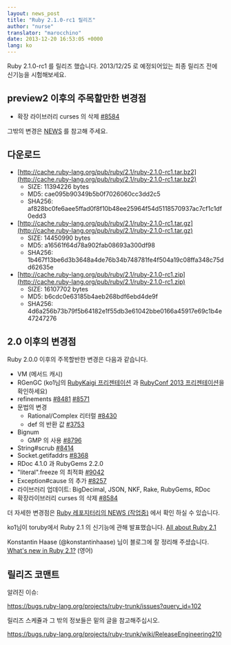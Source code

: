 ```yaml
---
layout: news_post
title: "Ruby 2.1.0-rc1 릴리즈"
author: "nurse"
translator: "marocchino"
date: 2013-12-20 16:53:05 +0000
lang: ko
---
```


Ruby 2.1.0-rc1 를 릴리즈 했습니다.
2013/12/25 로 예정되어있는 최종 릴리즈 전에 신기능을 시험해보세요.

## preview2 이후의 주목할만한 변경점

* 확장 라이브러리 curses 의 삭제 [#8584](https://bugs.ruby-lang.org/issues/8584)

그밖의 변경은 [NEWS](https://github.com/ruby/ruby/blob/v2_1_0_rc1/NEWS) 를 참고해 주세요.

## 다운로드

* [http://cache.ruby-lang.org/pub/ruby/2.1/ruby-2.1.0-rc1.tar.bz2](http://cache.ruby-lang.org/pub/ruby/2.1/ruby-2.1.0-rc1.tar.bz2)
  * SIZE:   11394226 bytes
  * MD5:    cae095b90349b5b0f7026060cc3dd2c5
  * SHA256: af828bc0fe6aee5ffad0f8f10b48ee25964f54d5118570937ac7cf1c1df0edd3
* [http://cache.ruby-lang.org/pub/ruby/2.1/ruby-2.1.0-rc1.tar.gz](http://cache.ruby-lang.org/pub/ruby/2.1/ruby-2.1.0-rc1.tar.gz)
  * SIZE:   14450990 bytes
  * MD5:    a16561f64d78a902fab08693a300df98
  * SHA256: 1b467f13be6d3b3648a4de76b34b748781fe4f504a19c08ffa348c75dd62635e
* [http://cache.ruby-lang.org/pub/ruby/2.1/ruby-2.1.0-rc1.zip](http://cache.ruby-lang.org/pub/ruby/2.1/ruby-2.1.0-rc1.zip)
  * SIZE:   16107702 bytes
  * MD5:    b6cdc0e63185b4aeb268bdf6ebd4de9f
  * SHA256: 4d6a256b73b79f5b64182e1f55db3e61042bbe0166a45917e69c1b4e47247276

## 2.0 이후의 변경점

Ruby 2.0.0 이후의 주목할반한 변경은 다음과 같습니다.

* VM (메서드 캐시)
* RGenGC (ko1님의 [RubyKaigi 프리젠테이션](http://rubykaigi.org/2013/talk/S73) 과 [RubyConf 2013 프리젠테이션](http://www.atdot.net/~ko1/activities/rubyconf2013-ko1_pub.pdf)을 확인하세요)
* refinements [#8481](https://bugs.ruby-lang.org/issues/8481) [#8571](https://bugs.ruby-lang.org/issues/8571)
* 문법의 변경
  * Rational/Complex 리터럴 [#8430](https://bugs.ruby-lang.org/issues/8430)
  * def 의 반환 값 [#3753](https://bugs.ruby-lang.org/issues/3753)
* Bignum
  * GMP 의 사용 [#8796](https://bugs.ruby-lang.org/issues/8796)
* String#scrub [#8414](https://bugs.ruby-lang.org/issues/8414)
* Socket.getifaddrs [#8368](https://bugs.ruby-lang.org/issues/8368)
* RDoc 4.1.0 과 RubyGems 2.2.0
* "literal".freeze 의 최적화 [#9042](https://bugs.ruby-lang.org/issues/9042)
* Exception#cause 의 추가 [#8257](https://bugs.ruby-lang.org/issues/8257)
* 라이브러리 업데이트: BigDecimal, JSON, NKF, Rake, RubyGems, RDoc
* 확장라이브러리 curses 의 삭제 [#8584](https://bugs.ruby-lang.org/issues/8584)

더 자세한 변경점은 [Ruby 레포지터리의 NEWS (작업중)](https://github.com/ruby/ruby/blob/v2_1_0_rc1/NEWS) 에서 확인 하실 수 있습니다.

ko1님이 toruby에서 Ruby 2.1 의 신기능에 관해 발표했습니다. [All about Ruby 2.1](http://www.atdot.net/~ko1/activities/toruby05-ko1.pdf)

Konstantin Haase (@konstantinhaase) 님이 블로그에 잘 정리해 주셨습니다. [What's new in Ruby 2.1?](http://rkh.im/ruby-2.1) (영어)

## 릴리즈 코맨트

알려진 이슈:

<https://bugs.ruby-lang.org/projects/ruby-trunk/issues?query_id=102>

릴리즈 스케쥴과 그 밖의 정보들은 밑의 글을 참고해주십시오.

<https://bugs.ruby-lang.org/projects/ruby-trunk/wiki/ReleaseEngineering210>
